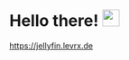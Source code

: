 # Hello there! <img src="https://cdn.discordapp.com/emojis/1131898109371351151.gif?size=96&quality=lossless" width="30px"> 

https://jellyfin.levrx.de
